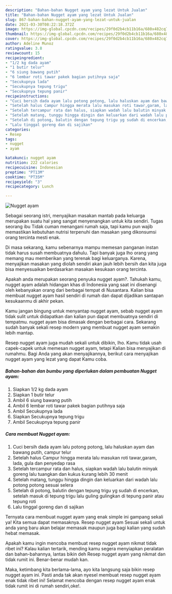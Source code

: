 ```yaml
---
description: "Bahan-bahan Nugget ayam yang lezat Untuk Jualan"
title: "Bahan-bahan Nugget ayam yang lezat Untuk Jualan"
slug: 867-bahan-bahan-nugget-ayam-yang-lezat-untuk-jualan
date: 2021-03-30T08:22:18.372Z
image: https://img-global.cpcdn.com/recipes/29f0d2b4cb11b16a/680x482cq70/nugget-ayam-foto-resep-utama.jpg
thumbnail: https://img-global.cpcdn.com/recipes/29f0d2b4cb11b16a/680x482cq70/nugget-ayam-foto-resep-utama.jpg
cover: https://img-global.cpcdn.com/recipes/29f0d2b4cb11b16a/680x482cq70/nugget-ayam-foto-resep-utama.jpg
author: Adeline Munoz
ratingvalue: 3.8
reviewcount: 15
recipeingredient:
- "1/2 kg dada ayam"
- "1 butir telur"
- "6 siung bawang putih"
- "6 lembar roti tawar pakek bagian putihnya saja"
- "Secukupnya lada"
- "Secukupnya tepung trigu"
- "Secukupnya tepung panir"
recipeinstructions:
- "Cuci bersih dada ayam lalu potong potong, lalu haluskan ayam dan bawang putih, campur telur"
- "Setelah halus Campur hingga merata lalu masukan roti tawar,garam, lada, gula dan penyedap rasa"
- "Setelah tercampur rata dan halus, siapkan wadah lalu balutin minyak goreng lalu tuangkan dan kukus kurang lebih 30 menit"
- "Setelah matang, tunggu hingga dingin dan keluarkan dari wadah lalu potong potong sesuai selera"
- "Setelah di potong, balutin dengan tepung trigu yg sudah di encerkan, setelah masuk di tepung trigu lalu guling gulingkan di tepung panir atau tepung roti"
- "Lalu tinggal goreng dan di sajikan"
categories:
- Resep
tags:
- nugget
- ayam

katakunci: nugget ayam 
nutrition: 222 calories
recipecuisine: Indonesian
preptime: "PT13M"
cooktime: "PT35M"
recipeyield: "3"
recipecategory: Lunch

---
```



![Nugget ayam](https://img-global.cpcdn.com/recipes/29f0d2b4cb11b16a/680x482cq70/nugget-ayam-foto-resep-utama.jpg)

Sebagai seorang istri, menyajikan masakan mantab pada keluarga merupakan suatu hal yang sangat menyenangkan untuk kita sendiri. Tugas seorang ibu Tidak cuman menangani rumah saja, tapi kamu pun wajib memastikan kebutuhan nutrisi terpenuhi dan masakan yang dikonsumsi orang tercinta mesti enak.

Di masa  sekarang, kamu sebenarnya mampu memesan panganan instan tidak harus susah membuatnya dahulu. Tapi banyak juga lho orang yang memang mau memberikan yang terenak bagi keluarganya. Karena, menyajikan masakan yang diolah sendiri akan jauh lebih bersih dan kita juga bisa menyesuaikan berdasarkan masakan kesukaan orang tercinta. 



Apakah anda merupakan seorang penyuka nugget ayam?. Tahukah kamu, nugget ayam adalah hidangan khas di Indonesia yang saat ini disenangi oleh kebanyakan orang dari berbagai tempat di Nusantara. Kalian bisa membuat nugget ayam hasil sendiri di rumah dan dapat dijadikan santapan kesukaanmu di akhir pekan.

Kamu jangan bingung untuk menyantap nugget ayam, sebab nugget ayam tidak sulit untuk didapatkan dan kalian pun dapat membuatnya sendiri di tempatmu. nugget ayam bisa dimasak dengan berbagai cara. Sekarang sudah banyak sekali resep modern yang membuat nugget ayam semakin lebih mantap.

Resep nugget ayam juga mudah sekali untuk dibikin, lho. Kamu tidak usah capek-capek untuk memesan nugget ayam, tetapi Kalian bisa menyajikan di rumahmu. Bagi Anda yang akan menyajikannya, berikut cara menyajikan nugget ayam yang lezat yang dapat Kamu coba.

<!--inarticleads1-->

##### Bahan-bahan dan bumbu yang diperlukan dalam pembuatan Nugget ayam:

1. Siapkan 1/2 kg dada ayam
1. Siapkan 1 butir telur
1. Ambil 6 siung bawang putih
1. Ambil 6 lembar roti tawar pakek bagian putihnya saja
1. Ambil Secukupnya lada
1. Siapkan Secukupnya tepung trigu
1. Ambil Secukupnya tepung panir




<!--inarticleads2-->

##### Cara membuat Nugget ayam:

1. Cuci bersih dada ayam lalu potong potong, lalu haluskan ayam dan bawang putih, campur telur
1. Setelah halus Campur hingga merata lalu masukan roti tawar,garam, lada, gula dan penyedap rasa
1. Setelah tercampur rata dan halus, siapkan wadah lalu balutin minyak goreng lalu tuangkan dan kukus kurang lebih 30 menit
1. Setelah matang, tunggu hingga dingin dan keluarkan dari wadah lalu potong potong sesuai selera
1. Setelah di potong, balutin dengan tepung trigu yg sudah di encerkan, setelah masuk di tepung trigu lalu guling gulingkan di tepung panir atau tepung roti
1. Lalu tinggal goreng dan di sajikan




Ternyata cara membuat nugget ayam yang enak simple ini gampang sekali ya! Kita semua dapat memasaknya. Resep nugget ayam Sesuai sekali untuk anda yang baru akan belajar memasak maupun juga bagi kalian yang sudah hebat memasak.

Apakah kamu ingin mencoba membuat resep nugget ayam nikmat tidak ribet ini? Kalau kalian tertarik, mending kamu segera menyiapkan peralatan dan bahan-bahannya, lantas bikin deh Resep nugget ayam yang nikmat dan tidak rumit ini. Benar-benar mudah kan. 

Maka, ketimbang kita berlama-lama, ayo kita langsung saja bikin resep nugget ayam ini. Pasti anda tak akan nyesel membuat resep nugget ayam enak tidak ribet ini! Selamat mencoba dengan resep nugget ayam enak tidak rumit ini di rumah sendiri,oke!.

